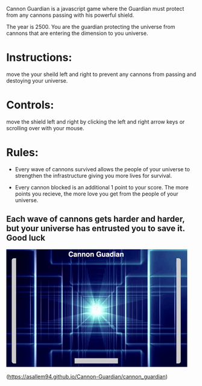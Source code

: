 Cannon Guardian is a javascript game where the Guardian must protect from any cannons passing with his powerful shield.

The year is 2500. You are the guardian protecting the universe from cannons that are entering the dimension to you universe.

# Instructions:
move the your sheild left and right to prevent any cannons from passing and destoying your universe.

# Controls:
move the shield left and right by clicking the left and right arrow keys or scrolling over with your mouse.

# Rules:
* Every wave of cannons survived allows the people of your universe to strengthen the infrastructure giving you more lives for survival.

* Every cannon blocked is an additional 1 point to your score. The more points you recieve, the more love you get from the people of your universe.

## Each wave of cannons gets harder and harder, but your universe has entrusted you to save it.  Good luck

![alt text](https://github.com/asallem94/Cannon-Guardian/blob/master/app/assets/videos/cg_gif.gif "gif demo")

(https://asallem94.github.io/Cannon-Guardian/cannon_guardian)

